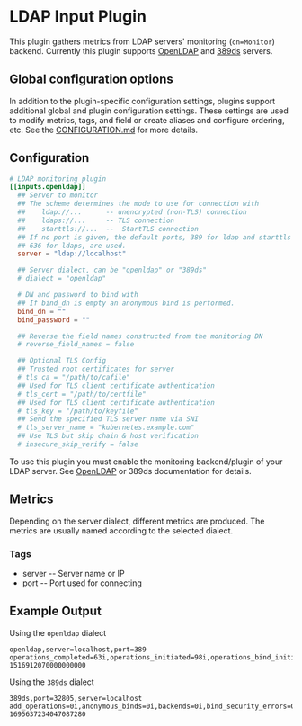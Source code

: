 # LDAP Input Plugin

This plugin gathers metrics from LDAP servers' monitoring (`cn=Monitor`)
backend. Currently this plugin supports [OpenLDAP](https://www.openldap.org/)
and [389ds](https://www.port389.org/) servers.

## Global configuration options <!-- @/docs/includes/plugin_config.md -->

In addition to the plugin-specific configuration settings, plugins support
additional global and plugin configuration settings. These settings are used to
modify metrics, tags, and field or create aliases and configure ordering, etc.
See the [CONFIGURATION.md][CONFIGURATION.md] for more details.

[CONFIGURATION.md]: ../../../docs/CONFIGURATION.md#plugins

## Configuration

```toml @sample.conf
# LDAP monitoring plugin
[[inputs.openldap]]
  ## Server to monitor
  ## The scheme determines the mode to use for connection with
  ##    ldap://...      -- unencrypted (non-TLS) connection
  ##    ldaps://...     -- TLS connection
  ##    starttls://...  --  StartTLS connection
  ## If no port is given, the default ports, 389 for ldap and starttls and
  ## 636 for ldaps, are used.
  server = "ldap://localhost"

  ## Server dialect, can be "openldap" or "389ds"
  # dialect = "openldap"

  # DN and password to bind with
  ## If bind_dn is empty an anonymous bind is performed.
  bind_dn = ""
  bind_password = ""

  ## Reverse the field names constructed from the monitoring DN
  # reverse_field_names = false

  ## Optional TLS Config
  ## Trusted root certificates for server
  # tls_ca = "/path/to/cafile"
  ## Used for TLS client certificate authentication
  # tls_cert = "/path/to/certfile"
  ## Used for TLS client certificate authentication
  # tls_key = "/path/to/keyfile"
  ## Send the specified TLS server name via SNI
  # tls_server_name = "kubernetes.example.com"
  ## Use TLS but skip chain & host verification
  # insecure_skip_verify = false
```

To use this plugin you must enable the monitoring backend/plugin of your LDAP
server. See
[OpenLDAP](https://www.openldap.org/devel/admin/monitoringslapd.html) or 389ds
documentation for details.

## Metrics

Depending on the server dialect, different metrics are produced. The metrics
are usually named according to the selected dialect.

### Tags

- server -- Server name or IP
- port   -- Port used for connecting

## Example Output

Using the `openldap` dialect

```text
openldap,server=localhost,port=389 operations_completed=63i,operations_initiated=98i,operations_bind_initiated=10i,operations_unbind_initiated=6i,operations_modrdn_completed=0i,operations_delete_initiated=0i,operations_add_completed=2i,operations_delete_completed=0i,operations_abandon_completed=0i,statistics_entries=1516i,threads_open=2i,threads_active=1i,waiters_read=1i,operations_modify_completed=0i,operations_extended_initiated=4i,threads_pending=0i,operations_search_initiated=36i,operations_compare_initiated=0i,connections_max_file_descriptors=4096i,operations_modify_initiated=0i,operations_modrdn_initiated=0i,threads_max=16i,time_uptime=6017i,connections_total=1037i,connections_current=1i,operations_add_initiated=2i,statistics_bytes=162071i,operations_unbind_completed=6i,operations_abandon_initiated=0i,statistics_pdu=1566i,threads_max_pending=0i,threads_backload=1i,waiters_write=0i,operations_bind_completed=10i,operations_search_completed=35i,operations_compare_completed=0i,operations_extended_completed=4i,statistics_referrals=0i,threads_starting=0i 1516912070000000000
```

Using the `389ds` dialect

```text
389ds,port=32805,server=localhost add_operations=0i,anonymous_binds=0i,backends=0i,bind_security_errors=0i,bytes_received=0i,bytes_sent=256i,cache_entries=0i,cache_hits=0i,chainings=0i,compare_operations=0i,connections=1i,connections_in_max_threads=0i,connections_max_threads=0i,copy_entries=0i,current_connections=1i,current_connections_at_max_threads=0i,delete_operations=0i,dtablesize=63936i,entries_returned=2i,entries_sent=2i,errors=2i,in_operations=11i,list_operations=0i,maxthreads_per_conn_hits=0i,modify_operations=1i,modrdn_operations=0i,onelevel_search_operations=0i,operations_completed=10i,operations_initiated=11i,read_operations=0i,read_waiters=0i,referrals=0i,referrals_returned=0i,search_operations=3i,security_errors=0i,simpleauth_binds=1i,strongauth_binds=2i,threads=17i,total_connections=4i,unauth_binds=0i,wholesubtree_search_operations=1i 1695637234047087280
```
